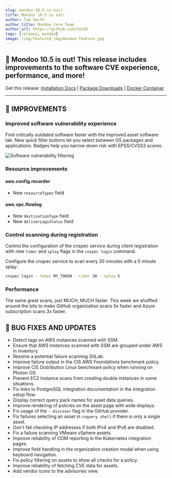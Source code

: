 ```yaml
---
slug: mondoo-10.5-is-out/
title: Mondoo 10.5 is out!
author: Tim Smith
author_title: Mondoo Core Team
author_url: https://github.com/tas50
tags: [release, mondoo]
image: /img/featured_img/mondoo-feature.jpg
---
```


## 🥳 Mondoo 10.5 is out! This release includes improvements to the software CVE experience, performance, and more!

Get this release: [Installation Docs](https://mondoo.com/docs/cnspec/) | [Package Downloads](https://releases.mondoo.com/cnspec/) | [Docker Container](https://hub.docker.com/r/mondoo/cnspec)

---

## 🧹 IMPROVEMENTS

### Improved software vulnerability experience

Find critically outdated software faster with the improved asset software tab. New quick filter buttons let you select between OS packages and applications. Badges help you narrow down risk with EPSS/CVSS3 scores.

![Software vulnerability filtering](/img/releases/2024-02-27-mondoo-10.5-is-out/filter.png)

### Resource improvements

#### aws.config.recorder

- New `resourceTypes` field

#### aws.vpc.flowlog

- New `destinationType` field
- New `deliverLogsStatus` field

### Control scanning during registration

Control the configuration of the cnspec service during client registration with new `timer` and `splay` flags in the `cnspec login` command.

Configure the cnspec service to scan every 30 minutes with a 5 minute splay:

```bash
cnspec login --token MY_TOKEN --timer 30 --splay 5
```

### Performance

The same great scans, just MUCH, MUCH faster. This week we shuffled around the bits to make GitHub organization scans 5x faster and Azure subscription scans 3x faster.

## 🐛 BUG FIXES AND UPDATES

- Detect tags on AWS instances scanned with SSM.
- Ensure that AWS instances scanned with SSM are grouped under AWS in inventory.
- Resolve a potential failure scanning GitLab.
- Improve failure output in the CIS AWS Foundations benchmark policy.
- Improve CIS Distribution Linux benchmark policy when running on Photon OS.
- Prevent EC2 instance scans from creating double instances in some situations.
- Fix links to PostgreSQL integration documentation in the integration setup flow.
- Display correct query pack names for asset data queries.
- Improve rendering of policies on the asset page with wide displays.
- Fix usage of the `--discover` flag in the GitHub provider.
- Fix failures selecting an asset in `cnquery shell` if there is only a single asset.
- Don't fail checking IP addresses if both IPv4 and IPv6 are disabled.
- Fix a failure scanning VMware vSphere assets.
- Improve reliability of OOM reporting in the Kubernetes integration pages.
- Improve field handling in the organization creation modal when using keyboard navigation.
- Fix policy filtering on assets to show all checks for a policy.
- Improve reliability of fetching CVE data for assets.
- Add vendor icons to the advisories view.
